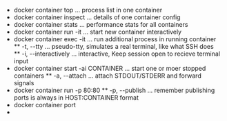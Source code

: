 * docker container top ... process list in one container
* docker container inspect ... details of one container config
* docker container stats ... performance stats for all containers
* docker container run -it ... start new container interactively
* docker container exec -it ... run additional process in running container
** -t, --tty ... pseudo-tty, simulates a real terminal, like what SSH does
** -i, --interactively ... interactive, Keep session open to recieve terminal input
* docker container start -ai CONTAINER ... start one or moer stopped containers
** -a, --attach ... attach STDOUT/STDERR and forward signals
* docker container run -p 80:80
** -p, --publish ... remember publishing ports is always in HOST:CONTAINER format
* docker container port
* 
